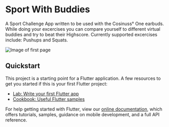 # Sport With Buddies

A Sport Challenge App written to be used with the Cosinuss° One earbuds. While doing your excercises you can compare yourself to different virtual buddies and try to beat their Highscore. Currently supported excercises include: Pushups and Squats.

![Image of first page](/images/github/image_github.jpeg "First Page")
## Quickstart

This project is a starting point for a Flutter application.
A few resources to get you started if this is your first Flutter project:

- [Lab: Write your first Flutter app]
- [Cookbook: Useful Flutter samples]

For help getting started with Flutter, view our [online documentation], which offers tutorials, samples, guidance on mobile development, and a full API reference.


[//]: # (These are reference links used in the body of this note and get stripped out when the markdown processor does its job. There is no need to format nicely because it shouldn't be seen. Thanks SO - http://stackoverflow.com/questions/4823468/store-comments-in-markdown-syntax)
 [Lab: Write your first Flutter app]: <https://docs.flutter.dev/get-started/codelab>
 [Cookbook: Useful Flutter samples]: <https://docs.flutter.dev/cookbook>
 [online documentation]: <https://docs.flutter.dev/>
